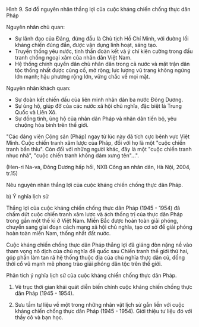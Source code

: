 Hình 9. Sơ đồ nguyên nhân thắng lợi của cuộc kháng chiến chống thực dân Pháp

Nguyên nhân chủ quan:
- Sự lãnh đạo của Đảng, đứng đầu là Chủ tịch Hồ Chí Minh, với đường lối kháng chiến đúng đắn, được vận dụng linh hoạt, sáng tạo.
- Truyền thống yêu nước, tinh thần đoàn kết và ý chí kiên cường trong đấu tranh chống ngoại xâm của nhân dân Việt Nam.
- Hệ thống chính quyền dân chủ nhân dân trong cả nước và mặt trận dân tộc thống nhất được củng cố, mở rộng; lực lượng vũ trang không ngừng lớn mạnh; hậu phương rộng lớn, vững chắc về mọi mặt.

Nguyên nhân khách quan:
- Sự đoàn kết chiến đấu của liên minh nhân dân ba nước Đông Dương.
- Sự ủng hộ, giúp đỡ của các nước xã hội chủ nghĩa, đặc biệt là Trung Quốc và Liên Xô.
- Sự đồng tình, ủng hộ của nhân dân Pháp và nhân dân tiến bộ, yêu chuộng hòa bình trên thế giới.

"Các đảng viên Cộng sản (Pháp) ngay từ lúc này đã tích cực bênh vực Việt Minh. Cuộc chiến tranh xâm lược của Pháp, đối với họ là một "cuộc chiến tranh bẩn thỉu". Còn đối với những người khác, đây là một "cuộc chiến tranh nhục nhã", "cuộc chiến tranh không dám xưng tên"...".

(Hen-ri Na-va, Đông Dương hấp hối, NXB Công an nhân dân, Hà Nội, 2004, tr.15)

Nêu nguyên nhân thắng lợi của cuộc kháng chiến chống thực dân Pháp.

b) Ý nghĩa lịch sử

Thắng lợi của cuộc kháng chiến chống thực dân Pháp (1945 - 1954) đã chấm dứt cuộc chiến tranh xâm lược và ách thống trị của thực dân Pháp trong gần một thế kỉ ở Việt Nam. Miền Bắc được hoàn toàn giải phóng, chuyển sang giai đoạn cách mạng xã hội chủ nghĩa, tạo cơ sở để giải phóng hoàn toàn miền Nam, thống nhất đất nước.

Cuộc kháng chiến chống thực dân Pháp thắng lợi đã giáng đòn nặng nề vào tham vọng nô dịch của chủ nghĩa đế quốc sau Chiến tranh thế giới thứ hai, góp phần làm tan rã hệ thống thuộc địa của chủ nghĩa thực dân cũ, đồng thời cổ vũ mạnh mẽ phong trào giải phóng dân tộc trên thế giới.

Phân tích ý nghĩa lịch sử của cuộc kháng chiến chống thực dân Pháp.

1. Vẽ trục thời gian khái quát diễn biến chính cuộc kháng chiến chống thực dân Pháp (1945 - 1954).

2. Sưu tầm tư liệu về một trong những nhân vật lịch sử gắn liền với cuộc kháng chiến chống thực dân Pháp (1945 - 1954). Giới thiệu tư liệu đó với thầy cô và bạn học.